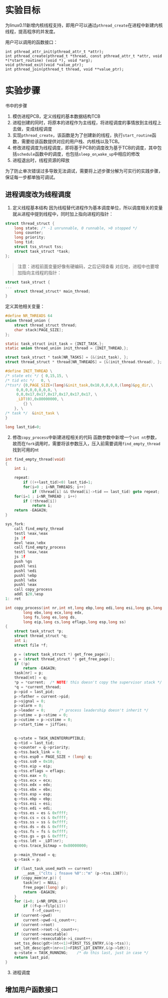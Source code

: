 # 实验目标
为linux0.11新增内核线程支持，即用户可以通过`pthread_create`在进程中新建内核线程，提高程序的并发度。

用户可以调用的函数接口：
```
int pthread_attr_init(pthread_attr_t *attr);
int pthread_create(pthread_t *thread, const pthread_attr_t *attr, void *(*start_routine) (void *), void *arg); 
void pthread_exit(void *value_ptr);
int pthread_join(pthread_t thread, void **value_ptr);
```
# 实验步骤
书中的步骤
1. 模仿进程PCB，定义线程的基本数据结构TCB
2. 进程创建的同时，将原本的进程作为主线程，将进程调度的事情放到主线程上去做，变成线程调度
3. 实现`pthread_create`，该函数是为了创建新的线程，执行`start_routine`函数，需要给该函数提供对应的用户栈、内核栈以及TCB。
4. 修改进程调度为线程调度，即将基于PCB的调度改为基于TCB的调度，其中包括`schedule`函数中的调度，也包括`sleep_on`,`wake_up`中相应的修改
5. 进程退出时，线程资源的释放

为了防止单次错误过多导致无法调试，需要将上述步骤分解为可实行的实践步骤，保证每一步都单独可调试。

## 进程调度改为线程调度
1. 定义线程基本结构
因为线程替代进程作为基本调度单位，所以调度相关的变量就从进程中提到线程中，同时加上指向进程的指针：
```c
struct thread_struct {
	long state;	/* -1 unrunnable, 0 runnable, >0 stopped */
	long counter;
	long priority;
	long tid;
	struct tss_struct tss;
	struct task_struct *task;
};
```
> 注意：进程前面变量好像有硬编码，之后记得查看
对应地，进程中也要增加指向主线程的指针：
```c
struct task_struct {
...
	struct thread_struct* main_thread;
}
```
定义其他相关变量：
```c
#define NR_THREADS 64
union thread_union {
	struct thread_struct thread;
	char stack[PAGE_SIZE];
};

static task_struct init_task = {INIT_TASK,};
static union thread_union init_thread = {INIT_THREAD,};

struct task_struct * task[NR_TASKS] = {&(init_task), };
struct thread_struct * thread[NR_THREADS] = {&(init_thread.thread), };
```

```c
#define INIT_THREAD \
/* state etc */	{ 0,15,15, \
/* tid etc */	0, \
/*tss*/	{0,PAGE_SIZE+(long)&init_task,0x10,0,0,0,0,(long)&pg_dir,\
	 0,0,0,0,0,0,0,0, \
	 0,0,0x17,0x17,0x17,0x17,0x17,0x17, \
	 _LDT(0),0x80000000, \
		{} \
	}, \
/* task */	&init_task \
}
```

```fork.c
long last_tid=0;
```
2. 修改`copy_process`中新建进程相关的代码
函数参数中新增一个`int nt`参数，故而在`fork`调用时，需要将该参数压入，压入前需要调用`find_empty_thread`找到可用的nt
```c
int find_empty_thread(void)
{
	int i;

	repeat:
		if ((++last_tid)<0) last_tid=1;
		for(i=0 ; i<NR_THREADS; i++)
			if (thread[i] && thread[i]->tid == last_tid) goto repeat;
	for(i=1 ; i<NR_THREAD ; i++)
		if (!thread[i])
			return i;
	return -EAGAIN;
}
```

```c
sys_fork:
	call find_empty_thread
	testl %eax,%eax
	js 1f
	movl %eax,%ebx
	call find_empty_process
	testl %eax,%eax
	js 1f
	push %gs
	pushl %esi
	pushl %edi
	pushl %ebp
	pushl %ebx
	pushl %eax
	call copy_process
	addl $20,%esp
1:	ret
```

```c
int copy_process(int nr,int nt,long ebp,long edi,long esi,long gs,long none,
		long ebx,long ecx,long edx,
		long fs,long es,long ds,
		long eip,long cs,long eflags,long esp,long ss)
{
	struct task_struct *p;
	struct thread_struct *q;
	int i;
	struct file *f;

	p = (struct task_struct *) get_free_page();
	q = (struct thread_struct *) get_free_page();
	if (!p)
		return -EAGAIN;
	task[nr] = p;
	thread[nt] = q;
	*p = *current;	/* NOTE! this doesn't copy the supervisor stack */
	*q = *current_thread;
	p->pid = last_pid;
	p->father = current->pid;
	p->signal = 0;
	p->alarm = 0;
	p->leader = 0;		/* process leadership doesn't inherit */
	p->utime = p->stime = 0;
	p->cutime = p->cstime = 0;
	p->start_time = jiffies;
	

	q->state = TASK_UNINTERRUPTIBLE;
	q->tid = last_tid;
	q->counter = q->priority;
	q->tss.back_link = 0;
	q->tss.esp0 = PAGE_SIZE + (long) q;
	q->tss.ss0 = 0x10;
	q->tss.eip = eip;
	q->tss.eflags = eflags;
	q->tss.eax = 0;
	q->tss.ecx = ecx;
	q->tss.edx = edx;
	q->tss.ebx = ebx;
	q->tss.esp = esp;
	q->tss.ebp = ebp;
	q->tss.esi = esi;
	q->tss.edi = edi;
	q->tss.es = es & 0xffff;
	q->tss.cs = cs & 0xffff;
	q->tss.ss = ss & 0xffff;
	q->tss.ds = ds & 0xffff;
	q->tss.fs = fs & 0xffff;
	q->tss.gs = gs & 0xffff;
	q->tss.ldt = _LDT(nr);
	q->tss.trace_bitmap = 0x80000000;

	p->main_thread = q;
	q->task = p;
	
	if (last_task_used_math == current)
		__asm__("clts ; fnsave %0"::"m" (p->tss.i387));
	if (copy_mem(nr,p)) {
		task[nr] = NULL;
		free_page((long) p);
		return -EAGAIN;
	}
	for (i=0; i<NR_OPEN;i++)
		if ((f=p->filp[i]))
			f->f_count++;
	if (current->pwd)
		current->pwd->i_count++;
	if (current->root)
		current->root->i_count++;
	if (current->executable)
		current->executable->i_count++;
	set_tss_desc(gdt+(nt<<1)+FIRST_TSS_ENTRY,&(q->tss));
	set_ldt_desc(gdt+(nr<<1)+FIRST_LDT_ENTRY,&(p->ldt));
	q->state = TASK_RUNNING;	/* do this last, just in case */
	return last_pid;
}
```

3. 进程调度
## 增加用户函数接口


